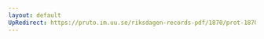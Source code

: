 ```yaml
---
layout: default
UpRedirect: https://pruto.im.uu.se/riksdagen-records-pdf/1870/prot-1870--fk--416.pdf
---
```

